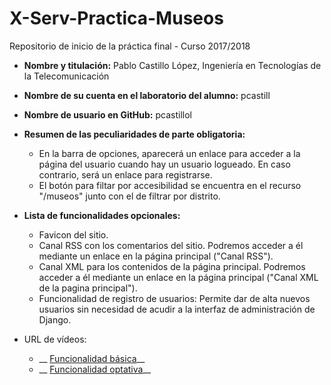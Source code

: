 # X-Serv-Practica-Museos
Repositorio de inicio de la práctica final - Curso 2017/2018

* __Nombre y titulación:__ Pablo Castillo López, Ingeniería en Tecnologías de la Telecomunicación

* __Nombre de su cuenta en el laboratorio del alumno:__ pcastill

* __Nombre de usuario en GitHub:__ pcastillol

* __Resumen de las peculiaridades de parte obligatoria:__ 
	* En la barra de opciones, aparecerá un enlace para acceder a la página del usuario cuando hay un usuario logueado. En caso contrario, será un enlace para registrarse.
	* El botón para filtar por accesibilidad se encuentra en el recurso "/museos" junto con el de filtrar por distrito.

* __Lista de funcionalidades opcionales:__
	* Favicon del sitio.
	* Canal RSS con los comentarios del sitio. Podremos acceder a él mediante un enlace en la página principal ("Canal RSS").
  	* Canal XML para los contenidos de la página principal. Podremos acceder a él mediante un enlace en la página principal ("Canal XML de la pagina principal").
	* Funcionalidad de registro de usuarios: Permite dar de alta nuevos usuarios sin necesidad de acudir a la interfaz de administración de Django.

* URL de vídeos:
	* __ [Funcionalidad básica](https://youtu.be/uO9-pdlaCmA)__
	* __ [Funcionalidad optativa](https://youtu.be/UQu5MEgn78o)__
